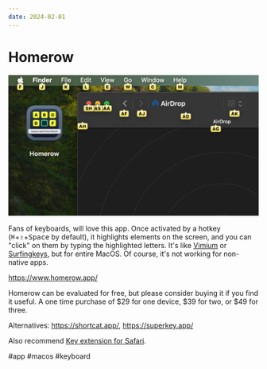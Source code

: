 ```yaml
---
date: 2024-02-01
---
```


# Homerow

![Homerow](homerow.png)

Fans of keyboards, will love this app. Once activated by a hotkey
(<kbd>⌘</kbd>+<kbd>⇧</kbd>+<kbd>Space</kbd> by default),
it highlights elements on the screen, and you can "click" on them by typing the highlighted letters.
It's like [Vimium](https://vimium.github.io/) or
[Surfingkeys](https://github.com/brookhong/Surfingkeys), but for entire MacOS.
Of course, it's not working for non-native apps.

https://www.homerow.app/

Homerow can be evaluated for free, but please consider buying it if you find it useful. A one time purchase of &#36;29 for one device, &#36;39 for two, or &#36;49 for three.

Alternatives: https://shortcat.app/, https://superkey.app/

Also recommend [Key extension for Safari](https://apps.apple.com/us/app/keys-for-safari/id1494642810).

#app #macos #keyboard
